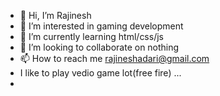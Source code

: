- 👋 Hi, I’m Rajinesh
- 👀 I’m interested in gaming development 
- 🌱 I’m currently learning html/css/js
- 💞️ I’m looking to collaborate on nothing
- 📫 How to reach me rajineshadari@gmail.com
- I like to play vedio game lot(free fire) ...
- 
 
<!---
Rajinesh1/Rajinesh1 is a ✨ special ✨ repository because its `README.md` (this file) appears on your GitHub profile.
You can click the Preview link to take a look at your changes.
--->
